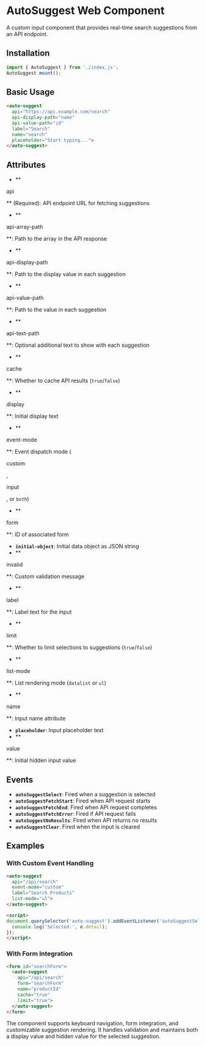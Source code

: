 # AutoSuggest Web Component

A custom input component that provides real-time search suggestions from an API endpoint.

## Installation

```js
import { AutoSuggest } from './index.js';
AutoSuggest.mount();
```

## Basic Usage

```html
<auto-suggest
  api="https://api.example.com/search"
  api-display-path="name"
  api-value-path="id"
  label="Search"
  name="search"
  placeholder="Start typing...">
</auto-suggest>
```

## Attributes

- **

api

** (Required): API endpoint URL for fetching suggestions
- **

api-array-path

**: Path to the array in the API response
- **

api-display-path

**: Path to the display value in each suggestion 
- **

api-value-path

**: Path to the value in each suggestion
- **

api-text-path

**: Optional additional text to show with each suggestion
- **

cache

**: Whether to cache API results (`true`/`false`)
- **

display

**: Initial display text
- **

event-mode

**: Event dispatch mode (

custom

, 

input

, or `both`)
- **

form

**: ID of associated form
- **`initial-object`**: Initial data object as JSON string
- **

invalid

**: Custom validation message
- **

label

**: Label text for the input
- **

limit

**: Whether to limit selections to suggestions (`true`/`false`) 
- **

list-mode

**: List rendering mode (`datalist` or `ul`)
- **

name

**: Input name attribute
- **`placeholder`**: Input placeholder text
- **

value

**: Initial hidden input value

## Events

- **`autoSuggestSelect`**: Fired when a suggestion is selected
- **`autoSuggestFetchStart`**: Fired when API request starts
- **`autoSuggestFetchEnd`**: Fired when API request completes
- **`autoSuggestFetchError`**: Fired if API request fails
- **`autoSuggestNoResults`**: Fired when API returns no results
- **`autoSuggestClear`**: Fired when the input is cleared

## Examples

### With Custom Event Handling

```html
<auto-suggest 
  api="/api/search"
  event-mode="custom"
  label="Search Products"
  list-mode="ul">
</auto-suggest>

<script>
document.querySelector('auto-suggest').addEventListener('autoSuggestSelect', (e) => {
  console.log('Selected:', e.detail);
});
</script>
```

### With Form Integration

```html
<form id="searchForm">
  <auto-suggest
    api="/api/search"
    form="searchForm" 
    name="productId"
    cache="true"
    limit="true">
  </auto-suggest>
</form>
```

The component supports keyboard navigation, form integration, and customizable suggestion rendering. It handles validation and maintains both a display value and hidden value for the selected suggestion.